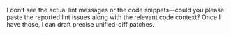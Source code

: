 I don’t see the actual lint messages or the code snippets—could you please paste the reported lint issues along with the relevant code context? Once I have those, I can draft precise unified-diff patches.